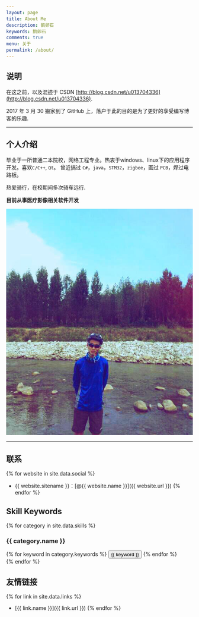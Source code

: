 ```yaml
---
layout: page
title: About Me
description: 鹅卵石
keywords: 鹅卵石
comments: true
menu: 关于
permalink: /about/
---
```



## 说明

在这之前，以及混迹于 CSDN [http://blog.csdn.net/u013704336](http://blog.csdn.net/u013704336).

2017 年 3 月 30 搬家到了 GitHub 上，落户于此的目的是为了更好的享受编写博客的乐趣.

---

## 个人介绍
毕业于一所普通二本院校，网络工程专业。热衷于windows、linux下的应用程序开发。喜欢`C/C++`, `Qt`。
曾近搞过 `C#`，`java`，`STM32`，`zigbee`，画过 `PCB`，焊过电路板。

热爱骑行，在校期间多次骑车远行.

**目前从事医疗影像相关软件开发**

![myself](/res/img/aboutme/myself.jpg)

---

## 联系

{% for website in site.data.social %}
* {{ website.sitename }}：[@{{ website.name }}]({{ website.url }})
{% endfor %}

## Skill Keywords

{% for category in site.data.skills %}
### {{ category.name }}
<div class="btn-inline">
{% for keyword in category.keywords %}
<button class="btn btn-outline" type="button">{{ keyword }}</button>
{% endfor %}
</div>
{% endfor %}

## 友情链接

{% for link in site.data.links %}
* [{{ link.name }}]({{ link.url }})
{% endfor %}
